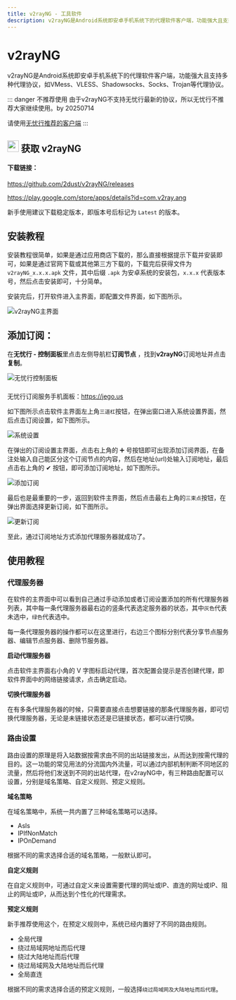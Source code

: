 ```yaml
---
title: v2rayNG - 工具软件
description: v2rayNG是Android系统即安卓手机系统下的代理软件客户端，功能强大且支持多种代理协议，如VMess、VLESS、Shadowsocks、Socks、Trojan等代理协议。
---
```


# v2rayNG

v2rayNG是Android系统即安卓手机系统下的代理软件客户端，功能强大且支持多种代理协议，如VMess、VLESS、Shadowsocks、Socks、Trojan等代理协议。

::: danger 不推荐使用
由于v2rayNG不支持无忧行最新的协议，所以无忧行不推荐大家继续使用。by 20250714

请使用[无忧行推荐的客户端](/devices/pc-mobile#_1、关于应该使用什么客户端)
:::

## <img src="/images/image_spaces_2FtaiByLw8cj0IZKJTlaiM_2Fuploads_2Fr7lhxwWpINBib1IY4DuB_2Fimage_2.png" width="26" height="26" alt="v2rayNG图标"> 获取 v2rayNG

#### 下载链接：

[https://github.com/2dust/v2rayNG/releases ](https://github.com/2dust/v2rayNG/releases)

[https://play.google.com/store/apps/details?id=com.v2ray.ang ](https://play.google.com/store/apps/details?id=com.v2ray.ang)

新手使用建议下载稳定版本，即版本号后标记为 `Latest` 的版本。

## 安装教程

安装教程很简单，如果是通过应用商店下载的，那么直接根据提示下载并安装即可，如果是通过官网下载或其他第三方下载的，下载完后获得文件为 `v2rayNG_x.x.x.apk` 文件，其中后缀 `.apk` 为安卓系统的安装包，`x.x.x` 代表版本号，然后点击安装即可，十分简单。

安装完后，打开软件进入主界面，即配置文件界面，如下图所示。

<img src="/images/image_spaces_2FtaiByLw8cj0IZKJTlaiM_2Fuploads_2F7FunPj6PcfmBUFTM9uKV_2Fimage_3.png" alt="v2rayNG主界面">

## **添加订阅：**

在**无忧行 - 控制面板**里点击左侧导航栏**订阅节点** ，找到**v2rayNG**订阅地址并点击**复制**。

<img src="/images/image_spaces_2FtaiByLw8cj0IZKJTlaiM_2Fuploads_2FvcuzdBLdVvZgq9XT0TZy_2Fimage_1.png" alt="无忧行控制面板">

<div class="tip custom-block" style="padding-top: 8px">

无忧行订阅服务手机面板：<https://jego.us>

</div>

如下图所示点击软件主界面左上角`三道杠`按钮，在弹出窗口进入系统设置界面，然后点击订阅设置，如下图所示。

<img src="/images/image_spaces_2FtaiByLw8cj0IZKJTlaiM_2Fuploads_2FrnZkA6aiORpPAnFztckr_2Fimage_2.png" alt="系统设置">

在弹出的订阅设置主界面，点击右上角的 ➕ 号按钮即可出现添加订阅界面，在备注处输入自己能区分这个订阅节点的内容，然后在地址(url)处输入订阅地址，最后点击右上角的 ✔ 按钮，即可添加订阅地址，如下图所示。

<img src="/images/image_spaces_2FtaiByLw8cj0IZKJTlaiM_2Fuploads_2FTL4yXRVv0pQOONIhX9LK_2Fimage_3.png" alt="添加订阅">

最后也是最重要的一步，返回到软件主界面，然后点击最右上角的`三束点`按钮，在弹出界面选择更新订阅，如下图所示。

<img src="/images/image_spaces_2FtaiByLw8cj0IZKJTlaiM_2Fuploads_2FjOfYRUemiPtnmLfQCTEy_2Fimage_1.png" alt="更新订阅">

至此，通过订阅地址方式添加代理服务器就成功了。

## 使用教程

### 代理服务器

在软件的主界面中可以看到自己通过手动添加或者订阅设置添加的所有代理服务器列表，其中每一条代理服务器最右边的竖条代表选定服务器的状态，其中`灰色`代表未选中，`绿色`代表选中。

每一条代理服务器的操作都可以在这里进行，右边三个图标分别代表分享节点服务器、编辑节点服务器、删除节服务器。

**启动代理服务器**

点击软件主界面右小角的 V 字图标启动代理，首次配置会提示是否创建代理，即软件界面中的网络链接请求，点击确定启动。

**切换代理服务器**

在有多条代理服务器的时候，只需要直接点击想要链接的那条代理服务器，即可切换代理服务器，无论是未链接状态还是已链接状态，都可以进行切换。

### 路由设置

路由设置的原理是将入站数据按需求由不同的出站链接发出，从而达到按需代理的目的。这一功能的常见用法的分流国内外流量，可以通过内部机制判断不同地区的流量，然后将他们发送到不同的出站代理，在v2rayNG中，有三种路由配置可以设置，分别是域名策略、自定义规则、预定义规则。

**域名策略**

在域名策略中，系统一共内置了三种域名策略可以选择。

* Asls
* IPIfNonMatch
* IPOnDemand

根据不同的需求选择合适的域名策略，一般默认即可。

**自定义规则**

在自定义规则中，可通过自定义来设置需要代理的网址或IP、直连的网址或IP、阻止的网址或IP，从而达到个性化的代理需求。

**预定义规则**

新手推荐使用这个，在预定义规则中，系统已经内置好了不同的路由规则。

* 全局代理
* 绕过局域网地址而后代理
* 绕过大陆地址而后代理
* 绕过局域网及大陆地址而后代理
* 全局直连

根据不同的需求选择合适的预定义规则，一般选择`绕过局域网及大陆地址而后代理`。


